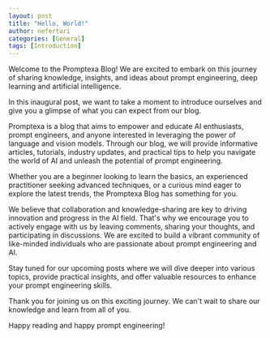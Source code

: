 ```yaml
---
layout: post
title: "Hello, World!"
author: nefertari
categories: [General]
tags: [Introduction]
---
```


Welcome to the Promptexa Blog! We are excited to embark on this journey of sharing knowledge, insights, and ideas about prompt engineering, deep learning and artificial intelligence.

In this inaugural post, we want to take a moment to introduce ourselves and give you a glimpse of what you can expect from our blog.

Promptexa is a blog that aims to empower and educate AI enthusiasts, prompt engineers, and anyone interested in leveraging the power of language and vision models. Through our blog, we will provide informative articles, tutorials, industry updates, and practical tips to help you navigate the world of AI and unleash the potential of prompt engineering.

Whether you are a beginner looking to learn the basics, an experienced practitioner seeking advanced techniques, or a curious mind eager to explore the latest trends, the Promptexa Blog has something for you.

We believe that collaboration and knowledge-sharing are key to driving innovation and progress in the AI field. That's why we encourage you to actively engage with us by leaving comments, sharing your thoughts, and participating in discussions. We are excited to build a vibrant community of like-minded individuals who are passionate about prompt engineering and AI.

Stay tuned for our upcoming posts where we will dive deeper into various topics, provide practical insights, and offer valuable resources to enhance your prompt engineering skills.

Thank you for joining us on this exciting journey. We can't wait to share our knowledge and learn from all of you.

Happy reading and happy prompt engineering!
